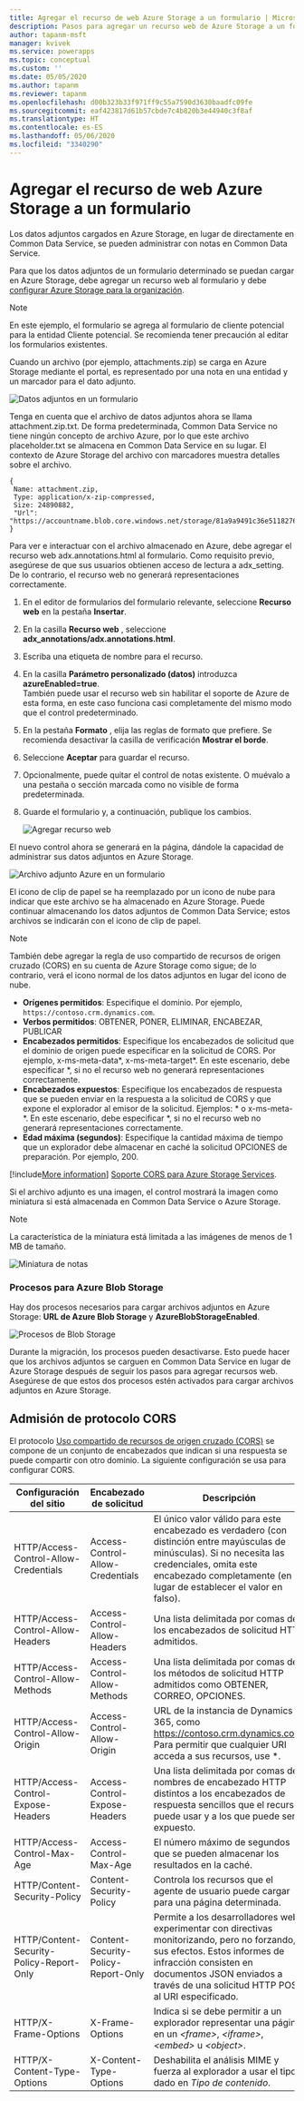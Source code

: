 ```yaml
---
title: Agregar el recurso de web Azure Storage a un formulario | MicrosoftDocs
description: Pasos para agregar un recurso web de Azure Storage a un formulario para permitir la carga de adjuntos a Azure Storage.
author: tapanm-msft
manager: kvivek
ms.service: powerapps
ms.topic: conceptual
ms.custom: ''
ms.date: 05/05/2020
ms.author: tapanm
ms.reviewer: tapanm
ms.openlocfilehash: d00b323b33f971ff9c55a7590d3630baadfc09fe
ms.sourcegitcommit: eaf423817d61b57cbde7c4b820b3e44940c3f8af
ms.translationtype: HT
ms.contentlocale: es-ES
ms.lasthandoff: 05/06/2020
ms.locfileid: "3340290"
---
```

# <a name="add-the-azure-storage-web-resource-to-a-form"></a>Agregar el recurso de web Azure Storage a un formulario

Los datos adjuntos cargados en Azure Storage, en lugar de directamente en Common Data Service, se pueden administrar con notas en Common Data Service.

Para que los datos adjuntos de un formulario determinado se puedan cargar en Azure Storage, debe agregar un recurso web al formulario y debe [configurar Azure Storage para la organización](enable-azure-storage.md).

> [!NOTE]
> En este ejemplo, el formulario se agrega al formulario de cliente potencial para la entidad Cliente potencial. Se recomienda tener precaución al editar los formularios existentes.

Cuando un archivo (por ejemplo, attachments.zip) se carga en Azure Storage mediante el portal, es representado por una nota en una entidad y un marcador para el dato adjunto.

![Datos adjuntos en un formulario](media/notes-attachment-lead-form.png "Marcador de posición para datos adjuntos en un formulario")

Tenga en cuenta que el archivo de datos adjuntos ahora se llama attachment.zip.txt. De forma predeterminada, Common Data Service no tiene ningún concepto de archivo Azure, por lo que este archivo placeholder.txt se almacena en Common Data Service en su lugar. El contexto de Azure Storage del archivo con marcadores muestra detalles sobre el archivo.
```
{
 Name: attachment.zip,
 Type: application/x-zip-compressed,
 Size: 24890882,
 "Url": "https://accountname.blob.core.windows.net/storage/81a9a9491c36e51182760026833bcf82/attachment.zip"
}
```

Para ver e interactuar con el archivo almacenado en Azure, debe agregar el recurso web adx.annotations.html al formulario. Como requisito previo, asegúrese de que sus usuarios obtienen acceso de lectura a adx_setting. De lo contrario, el recurso web no generará representaciones correctamente.

1. En el editor de formularios del formulario relevante, seleccione **Recurso web** en la pestaña **Insertar**.

2. En la casilla **Recurso web** , seleccione **adx_annotations/adx.annotations.html**.

3. Escriba una etiqueta de nombre para el recurso.

4. En la casilla **Parámetro personalizado (datos)** introduzca **azureEnabled=true**. <br>También puede usar el recurso web sin habilitar el soporte de Azure de esta forma, en este caso funciona casi completamente del mismo modo que el control predeterminado.</br>

5. En la pestaña **Formato** , elija las reglas de formato que prefiere. Se recomienda desactivar la casilla de verificación **Mostrar el borde**.

6. Seleccione **Aceptar** para guardar el recurso.

7. Opcionalmente, puede quitar el control de notas existente. O muévalo a una pestaña o sección marcada como no visible de forma predeterminada.

8. Guarde el formulario y, a continuación, publique los cambios.

   ![Agregar recurso web](media/add-web-resource.png "Agregar un recurso web")

El nuevo control ahora se generará en la página, dándole la capacidad de administrar sus datos adjuntos en Azure Storage.

![Archivo adjunto Azure en un formulario](media/azure-file-attachment-lead-form.png "Archivo adjunto Azure en un formulario")

El icono de clip de papel se ha reemplazado por un icono de nube para indicar que este archivo se ha almacenado en Azure Storage. Puede continuar almacenando los datos adjuntos de Common Data Service; estos archivos se indicarán con el icono de clip de papel.

> [!Note]
> También debe agregar la regla de uso compartido de recursos de origen cruzado (CORS) en su cuenta de Azure Storage como sigue; de lo contrario, verá el icono normal de los datos adjuntos en lugar del icono de nube.
> - **Orígenes permitidos**: Especifique el dominio. Por ejemplo, `https://contoso.crm.dynamics.com`.
> - **Verbos permitidos**: OBTENER, PONER, ELIMINAR, ENCABEZAR, PUBLICAR
> - **Encabezados permitidos**: Especifique los encabezados de solicitud que el dominio de origen puede especificar en la solicitud de CORS. Por ejemplo, x-ms-meta-data\*, x-ms-meta-target\*. En este escenario, debe especificar *, si no el recurso web no generará representaciones correctamente.
> - **Encabezados expuestos**: Especifique los encabezados de respuesta que se pueden enviar en la respuesta a la solicitud de CORS y que expone el explorador al emisor de la solicitud. Ejemplos: \* o x-ms-meta-\*. En este escenario, debe especificar *, si no el recurso web no generará representaciones correctamente.
> - **Edad máxima (segundos)**: Especifique la cantidad máxima de tiempo que un explorador debe almacenar en caché la solicitud OPCIONES de preparación. Por ejemplo, 200.
> 
> [!include[More information](../../includes/proc-more-information.md)] [Soporte CORS para Azure Storage Services](https://docs.microsoft.com/rest/api/storageservices/cross-origin-resource-sharing--cors--support-for-the-azure-storage-services).

Si el archivo adjunto es una imagen, el control mostrará la imagen como miniatura si está almacenada en Common Data Service o Azure Storage.

> [!Note]
> La característica de la miniatura está limitada a las imágenes de menos de 1 MB de tamaño.

![Miniatura de notas](media/notes-thumbnail.png "Miniatura de notas")

### <a name="processes-for-azure-blob-storage"></a>Procesos para Azure Blob Storage

Hay dos procesos necesarios para cargar archivos adjuntos en Azure Storage: **URL de Azure Blob Storage** y **AzureBlobStorageEnabled**.

![Procesos de Blob Storage](media/blob-storage-processes.png "Procesos de Blob Storage")

Durante la migración, los procesos pueden desactivarse. Esto puede hacer que los archivos adjuntos se carguen en Common Data Service en lugar de Azure Storage después de seguir los pasos para agregar recursos web. Asegúrese de que estos dos procesos estén activados para cargar archivos adjuntos en Azure Storage.

## <a name="cors-protocol-support"></a>Admisión de protocolo CORS

El protocolo [Uso compartido de recursos de origen cruzado (CORS)](https://www.w3.org/TR/cors/) se compone de un conjunto de encabezados que indican si una respuesta se puede compartir con otro dominio.
La siguiente configuración se usa para configurar CORS.

| Configuración del sitio | Encabezado de solicitud | Descripción |
|-|-|-|
| HTTP/Access-Control-Allow-Credentials | Access-Control-Allow-Credentials | El único valor válido para este encabezado es verdadero (con distinción entre mayúsculas de minúsculas). Si no necesita las credenciales, omita este encabezado completamente (en lugar de establecer el valor en falso). 
| HTTP/Access-Control-Allow-Headers | Access-Control-Allow-Headers | Una lista delimitada por comas de los encabezados de solicitud HTTP admitidos.
| HTTP/Access-Control-Allow-Methods | Access-Control-Allow-Methods | Una lista delimitada por comas de los métodos de solicitud HTTP admitidos como OBTENER, CORREO, OPCIONES.
| HTTP/Access-Control-Allow-Origin | Access-Control-Allow-Origin | URL de la instancia de Dynamics 365, como https://contoso.crm.dynamics.com. Para permitir que cualquier URI acceda a sus recursos, use \*.                 |
|  HTTP/Access-Control-Expose-Headers | Access-Control-Expose-Headers | Una lista delimitada por comas de nombres de encabezado HTTP distintos a los encabezados de respuesta sencillos que el recurso puede usar y a los que puede ser expuesto.
| HTTP/Access-Control-Max-Age | Access-Control-Max-Age |  El número máximo de segundos que se pueden almacenar los resultados en la caché.
| HTTP/Content-Security-Policy | Content-Security-Policy | Controla los recursos que el agente de usuario puede cargar para una página determinada.
| HTTP/Content-Security-Policy-Report-Only | Content-Security-Policy-Report-Only | Permite a los desarrolladores web experimentar con directivas monitorizando, pero no forzando, sus efectos. Estos informes de infracción consisten en documentos JSON enviados a través de una solicitud HTTP POST al URI especificado.
| HTTP/X-Frame-Options | X-Frame-Options | Indica si se debe permitir a un explorador representar una página en un *\<frame\>*, *\<iframe\>*, *\<embed\>* u *\<object\>*.
| HTTP/X-Content-Type-Options | X-Content-Type-Options | Deshabilita el análisis MIME y fuerza al explorador a usar el tipo dado en *Tipo de contenido*.
